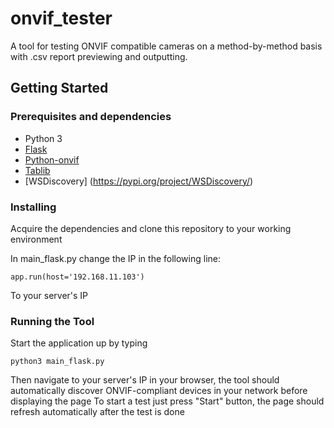 # onvif_tester

A tool for testing ONVIF compatible cameras on a method-by-method basis with .csv report previewing and outputting.

## Getting Started

### Prerequisites and dependencies

* Python 3
* [Flask](http://flask.pocoo.org/)
* [Python-onvif](https://github.com/quatanium/python-onvif)
* [Tablib](http://docs.python-tablib.org/en/master/)
* [WSDiscovery] (https://pypi.org/project/WSDiscovery/)

### Installing

Acquire the dependencies and clone this repository to your working environment

In main_flask.py change the IP in the following line:

```
app.run(host='192.168.11.103')
```

To your server's IP

### Running the Tool

Start the application up by typing

```
python3 main_flask.py
```

Then navigate to your server's IP in your browser, the tool should automatically discover ONVIF-compliant devices in your network before displaying the page
To start a test just press "Start" button, the page should refresh automatically after the test is done
